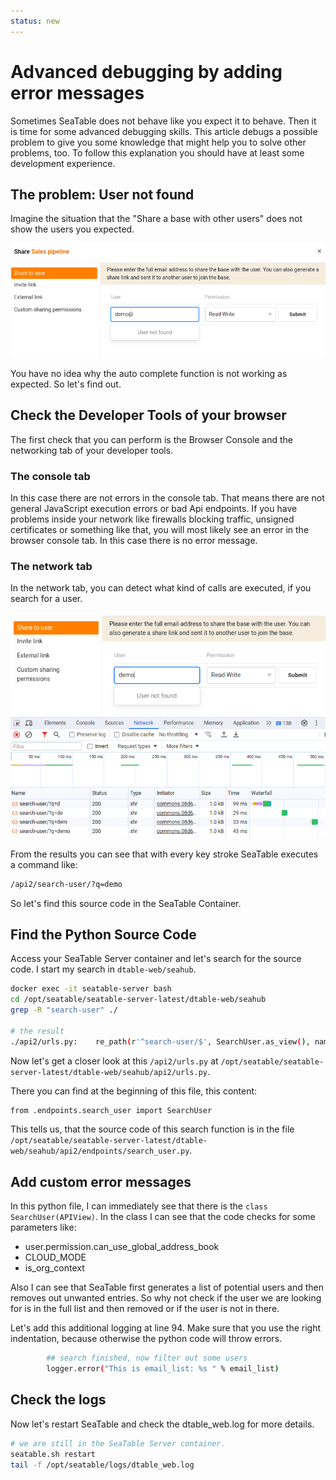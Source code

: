 ```yaml
---
status: new
---
```


# Advanced debugging by adding error messages

Sometimes SeaTable does not behave like you expect it to behave. Then it is time for some advanced debugging skills. This article debugs a possible problem to give you some knowledge that might help you to solve other problems, too. To follow this explanation you should have at least some development experience.

## The problem: User not found

Imagine the situation that the "Share a base with other users" does not show the users you expected.

![How to debug, if a user is not found](../assets/images/advanced_debugging_user_not_found.png)

You have no idea why the auto complete function is not working as expected. So let's find out.

## Check the Developer Tools of your browser

The first check that you can perform is the Browser Console and the networking tab of your developer tools.

### The console tab

In this case there are not errors in the console tab. That means there are not general JavaScript execution errors or bad Api endpoints. If you have problems inside your network like firewalls blocking traffic, unsigned certificates or something like that, you will most likely see an error in the browser console tab. In this case there is no error message.

### The network tab

In the network tab, you can detect what kind of calls are executed, if you search for a user.

![Result of the network tab](../assets/images/advanced_debugging_network_tab.png)

From the results you can see that with every key stroke SeaTable executes a command like:

```bash
/api2/search-user/?q=demo
```

So let's find this source code in the SeaTable Container.

## Find the Python Source Code

Access your SeaTable Server container and let's search for the source code. I start my search in `dtable-web/seahub`.

```bash
docker exec -it seatable-server bash
cd /opt/seatable/seatable-server-latest/dtable-web/seahub
grep -R "search-user" ./

# the result
./api2/urls.py:    re_path(r'^search-user/$', SearchUser.as_view(), name='search-user'),
```

Now let's get a closer look at this `/api2/urls.py` at `/opt/seatable/seatable-server-latest/dtable-web/seahub/api2/urls.py`.

There you can find at the beginning of this file, this content:

```bash
from .endpoints.search_user import SearchUser
```

This tells us, that the source code of this search function is in the file `/opt/seatable/seatable-server-latest/dtable-web/seahub/api2/endpoints/search_user.py`.

## Add custom error messages

In this python file, I can immediately see that there is the `class SearchUser(APIView)`. In the class I can see that the code checks for some parameters like:

- user.permission.can_use_global_address_book
- CLOUD_MODE
- is_org_context

Also I can see that SeaTable first generates a list of potential users and then removes out unwanted entries. So why not check if the user we are looking for is in the full list and then removed or if the user is not in there.

Let's add this additional logging at line 94. Make sure that you use the right indentation, because otherwise the python code will throw errors.

```bash
        ## search finished, now filter out some users
        logger.error("This is email_list: %s " % email_list)
```

## Check the logs

Now let's restart SeaTable and check the dtable_web.log for more details.

```bash
# we are still in the SeaTable Server container.
seatable.sh restart
tail -f /opt/seatable/logs/dtable_web.log
```
